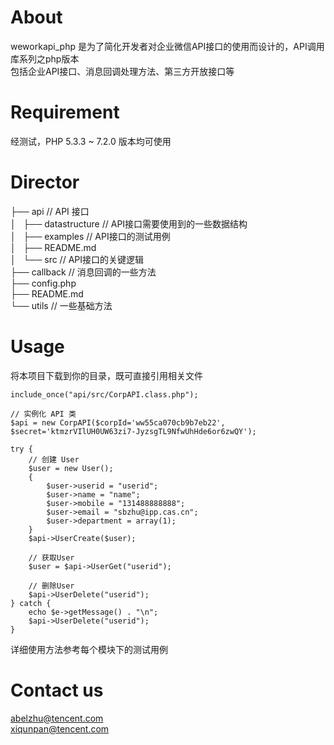 # About
weworkapi_php 是为了简化开发者对企业微信API接口的使用而设计的，API调用库系列之php版本  
包括企业API接口、消息回调处理方法、第三方开放接口等  

# Requirement
经测试，PHP 5.3.3 ~ 7.2.0 版本均可使用

# Director 

├── api // API 接口  
│   ├── datastructure // API接口需要使用到的一些数据结构  
│   ├── examples // API接口的测试用例  
│   ├── README.md  
│   └── src // API接口的关键逻辑  
├── callback // 消息回调的一些方法  
├── config.php   
├── README.md  
└── utils // 一些基础方法  

# Usage
将本项目下载到你的目录，既可直接引用相关文件  
```
include_once("api/src/CorpAPI.class.php");

// 实例化 API 类
$api = new CorpAPI($corpId='ww55ca070cb9b7eb22', $secret='ktmzrVIlUH0UW63zi7-JyzsgTL9NfwUhHde6or6zwQY');

try { 
    // 创建 User
    $user = new User();
    {
        $user->userid = "userid";
        $user->name = "name";
        $user->mobile = "131488888888";
        $user->email = "sbzhu@ipp.cas.cn";
        $user->department = array(1); 
    } 
    $api->UserCreate($user);

    // 获取User
    $user = $api->UserGet("userid");

    // 删除User
    $api->UserDelete("userid"); 
} catch {
    echo $e->getMessage() . "\n";
    $api->UserDelete("userid");
}
```
详细使用方法参考每个模块下的测试用例

# Contact us
abelzhu@tencent.com  
xiqunpan@tencent.com  
